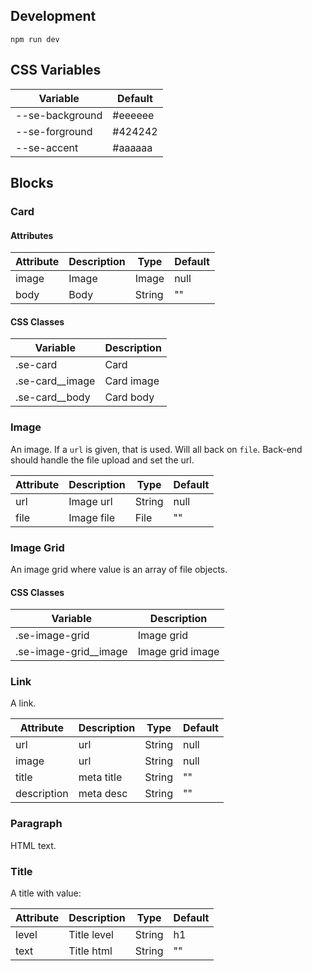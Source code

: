 ## Development

```
npm run dev
```



## CSS Variables

| Variable          | Default 
| ---               | ---
| --se-background   | #eeeeee
| --se-forground    | #424242
| --se-accent       | #aaaaaa



## Blocks


### Card

#### Attributes

| Attribute   | Description | Type    | Default
| ---         | ---         | ---     | ---
| image       | Image       | Image   | null
| body        | Body        | String  | ""

#### CSS Classes

| Variable          | Description 
| ---               | ---
| .se-card          | Card
| .se-card__image   | Card image  
| .se-card__body    | Card body  



### Image

An image. If a `url` is given, that is used. Will all back on `file`. 
Back-end should handle the file upload and set the url.

| Attribute | Description | Type    | Default
| ---       | ---         | ---     | ---
| url       | Image url   | String  | null
| file      | Image file  | File    | ""


### Image Grid

An image grid where value is an array of file objects. 

#### CSS Classes

| Variable          | Description 
| ---               | ---
| .se-image-grid    | Image grid
| .se-image-grid__image | Image grid image


### Link

A link. 

| Attribute   | Description | Type    | Default
| ---         | ---         | ---     | ---
| url         | url         | String  | null
| image       | url         | String  | null
| title       | meta title  | String  | ""
| description | meta desc   | String  | ""



### Paragraph

HTML text.


### Title

A title with value: 

| Attribute | Description | Type    | Default
| ---       | ---         | ---     | ---
| level     | Title level | String  | h1
| text      | Title html  | String  | ""

